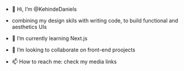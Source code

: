 - 👋 Hi, I’m @KehindeDaniels
- combining my design skils with writing code, to build functional and aesthetics UIs 
- 🌱 I’m currently learning Next.js                                                                                
  
  
  
  
- 💞️ I’m looking to collaborate on front-end proojects
- 📫 How to reach me: check my media links

<!---
KehindeDaniels/KehindeDaniels is a ✨ special ✨ repository because its `README.md` (this file) appears on your GitHub profile.
You can click the Preview link to take a look at your changes.
--->
